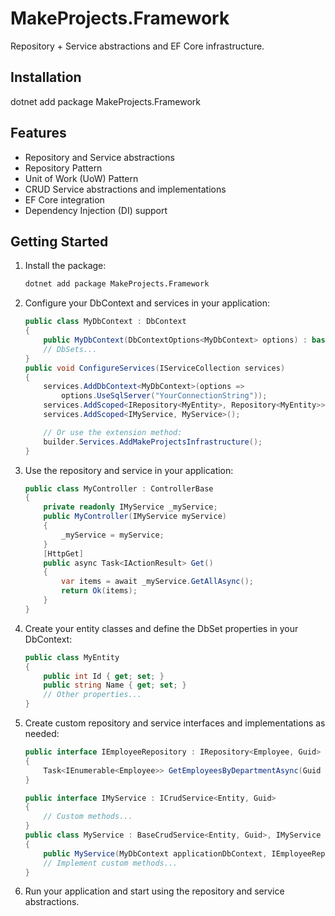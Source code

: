 # MakeProjects.Framework
Repository + Service abstractions and EF Core infrastructure.

## Installation
dotnet add package MakeProjects.Framework

## Features
- Repository and Service abstractions
- Repository Pattern
- Unit of Work (UoW) Pattern
- CRUD Service abstractions and implementations
- EF Core integration
- Dependency Injection (DI) support

## Getting Started
1. Install the package:
   ```bash
   dotnet add package MakeProjects.Framework
   ```
2. Configure your DbContext and services in your application:
   ```csharp
   public class MyDbContext : DbContext
   {
	   public MyDbContext(DbContextOptions<MyDbContext> options) : base(options) { }
	   // DbSets...
   }
   public void ConfigureServices(IServiceCollection services)
   {
	   services.AddDbContext<MyDbContext>(options => 
		   options.UseSqlServer("YourConnectionString"));
	   services.AddScoped<IRepository<MyEntity>, Repository<MyEntity>>();
	   services.AddScoped<IMyService, MyService>();

	   // Or use the extension method:
	   builder.Services.AddMakeProjectsInfrastructure();
   }
   ```
3. Use the repository and service in your application:
   ```csharp
   public class MyController : ControllerBase
   {
	   private readonly IMyService _myService;
	   public MyController(IMyService myService)
	   {
		   _myService = myService;
	   }
	   [HttpGet]
	   public async Task<IActionResult> Get()
	   {
		   var items = await _myService.GetAllAsync();
		   return Ok(items);
	   }
   }
   ```
4. Create your entity classes and define the DbSet properties in your DbContext:
   ```csharp
   public class MyEntity
   {
	   public int Id { get; set; }
	   public string Name { get; set; }
	   // Other properties...
   }
   ```
5. Create custom repository and service interfaces and implementations as needed:
   ```csharp
   public interface IEmployeeRepository : IRepository<Employee, Guid>
   {
       Task<IEnumerable<Employee>> GetEmployeesByDepartmentAsync(Guid departmentId);
   }
   ```
   ```csharp
   public interface IMyService : ICrudService<Entity, Guid>
   {
	   // Custom methods...
   }
   public class MyService : BaseCrudService<Entity, Guid>, IMyService
   {
	   public MyService(MyDbContext applicationDbContext, IEmployeeRepository employeeRepository, ILogger<EmployeeService> logger) : base(employeeRepository, logger) { }
	   // Implement custom methods...
   }
   ```
5. Run your application and start using the repository and service abstractions.